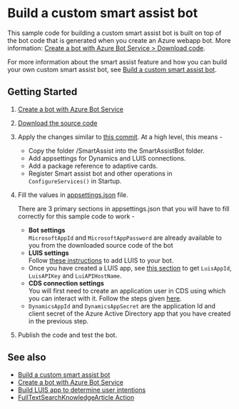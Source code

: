 # Build a custom smart assist bot

This sample code for building a custom smart assist bot is built on top of the bot code that is generated when you create an Azure webapp bot. More information: [Create a bot with Azure Bot Service > Download code](https://docs.microsoft.com/en-us/azure/bot-service/abs-quickstart?view=azure-bot-service-4.0#download-code).

For more information about the smart assist feature and how you can build your own custom smart assist bot, see [Build a custom smart assist bot](https://docs.microsoft.com/en-us/dynamics365/omnichannel/developer/how-to/smart-assist-bot).

## Getting Started

1.	[Create a bot with Azure Bot Service](https://docs.microsoft.com/en-us/azure/bot-service/abs-quickstart?view=azure-bot-service-4.0)
2.	[Download the source code](https://docs.microsoft.com/en-us/azure/bot-service/abs-quickstart?view=azure-bot-service-4.0#download-code)
3. 	Apply the changes similar to [this commit](https://dynamicscrm.visualstudio.com/OneCRM/_git/CRM.Omnichannel.CodeSamples/commit/429b3fa26a874be8a094031b73f255b2726514fc?path=%2FSmartAssistBot%2FStartup.cs&gridItemType=2&mpath=%2FSmartAssistBot%2FStartup.cs&opath=%2FSmartAssistBot%2FStartup.cs&mversion=GC429b3fa26a874be8a094031b73f255b2726514fc&oversion=GC797d4986a2e8b303ed7b4f2186e3d2321ac32b7d&_a=compare). At a high level, this means - 
    * Copy the folder /SmartAssist into the SmartAssistBot folder.
    * Add appsettings for Dynamics and LUIS connections.
    * Add a package reference to adaptive cards. 
    * Register Smart assist bot and other operations in `ConfigureServices()` in Startup.
4.	Fill the values in [appsettings.json](SmartAssistBot/appsettings.json) file.

    There are 3 primary sections in appsettings.json that you will have to fill correctly for this sample code to work - 
      - **Bot settings**<br />
        `MicrosoftAppId` and `MicrosoftAppPassword` are already available to you from the downloaded source code of the bot 
      - **LUIS settings**<br />
        Follow [these instructions](https://docs.microsoft.com/en-us/azure/bot-service/bot-builder-howto-v4-luis?view=azure-bot-service-4.0&tabs=csharp) to add LUIS to your bot.
      - Once you have created a LUIS app, see [this section](https://docs.microsoft.com/en-us/azure/bot-service/bot-builder-howto-v4-luis?view=azure-bot-service-4.0&tabs=csharp#retrieve-application-information-from-the-luisai-portal) to get `LuisAppId`, `LuisAPIKey` and `LuiAPIHostName`.
      - **CDS connection settings**<br />
        You will first need to create an application user in CDS using which you can interact with it. Follow the steps given [here](https://docs.microsoft.com/en-us/powerapps/developer/common-data-service/build-web-applications-server-server-s2s-authentication).
      * `DynamicsAppId` and `DynamicsAppSecret` are the application Id and client secret of the Azure Active Directory app that you have created in the previous step.

5.  Publish the code and test the bot.

## See also

- [Build a custom smart assist bot](https://docs.microsoft.com/en-us/dynamics365/omnichannel/developer/how-to/smart-assist-bot)
- [Create a bot with Azure Bot Service](https://docs.microsoft.com/en-us/azure/bot-service/abs-quickstart?view=azure-bot-service-4.0)
- [Build LUIS app to determine user intentions](https://docs.microsoft.com/en-us/azure/cognitive-services/luis/luis-quickstart-intents-only)
- [FullTextSearchKnowledgeArticle Action](https://docs.microsoft.com/en-us/dynamics365/customer-engagement/web-api/fulltextsearchknowledgearticle?view=dynamics-ce-odata-9)